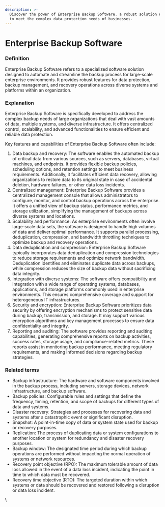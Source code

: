 ```yaml
---
description: >-
  Discover the power of Enterprise Backup Software, a robust solution designed
  to meet the complex data protection needs of businesses.
---
```


# Enterprise Backup Software

### Definition

Enterprise Backup Software refers to a specialized software solution designed to automate and streamline the backup process for large-scale enterprise environments. It provides robust features for data protection, backup management, and recovery operations across diverse systems and platforms within an organization.

### Explanation

Enterprise Backup Software is specifically developed to address the complex backup needs of large organizations that deal with vast amounts of data, multiple systems, and diverse infrastructure. It offers centralized control, scalability, and advanced functionalities to ensure efficient and reliable data protection.

Key features and capabilities of Enterprise Backup Software often include:

1. Data backup and recovery: The software enables the automated backup of critical data from various sources, such as servers, databases, virtual machines, and endpoints. It provides flexible backup policies, scheduling options, and retention settings to meet business requirements. Additionally, it facilitates efficient data recovery, allowing organizations to restore data to its original state in case of accidental deletion, hardware failures, or other data loss incidents.
2. Centralized management: Enterprise Backup Software provides a centralized management console that allows administrators to configure, monitor, and control backup operations across the enterprise. It offers a unified view of backup status, performance metrics, and storage utilization, simplifying the management of backups across diverse systems and locations.
3. Scalability and performance: As enterprise environments often involve large-scale data sets, the software is designed to handle high volumes of data and deliver optimal performance. It supports parallel processing, deduplication, compression, and bandwidth throttling techniques to optimize backup and recovery operations.
4. Data deduplication and compression: Enterprise Backup Software typically incorporates data deduplication and compression technologies to reduce storage requirements and optimize network bandwidth. Deduplication identifies and eliminates duplicate data across backups, while compression reduces the size of backup data without sacrificing data integrity.
5. Integration with diverse systems: The software offers compatibility and integration with a wide range of operating systems, databases, applications, and storage platforms commonly used in enterprise environments. This ensures comprehensive coverage and support for heterogeneous IT infrastructures.
6. Security and encryption: Enterprise Backup Software prioritizes data security by offering encryption mechanisms to protect sensitive data during backup, transmission, and storage. It may support various encryption algorithms and key management processes to ensure data confidentiality and integrity.
7. Reporting and auditing: The software provides reporting and auditing capabilities, generating comprehensive reports on backup activities, success rates, storage usage, and compliance-related metrics. These reports assist in monitoring backup performance, meeting regulatory requirements, and making informed decisions regarding backup strategies.

### Related terms

* Backup infrastructure: The hardware and software components involved in the backup process, including servers, storage devices, network infrastructure, and backup software.
* Backup policies: Configurable rules and settings that define the frequency, timing, retention, and scope of backups for different types of data and systems.
* Disaster recovery: Strategies and processes for recovering data and systems after a catastrophic event or significant disruption.
* Snapshot: A point-in-time copy of data or system state used for backup or recovery purposes.
* Replication: The process of duplicating data or system configurations to another location or system for redundancy and disaster recovery purposes.
* Backup window: The designated time period during which backup operations are performed without impacting the normal operation of systems or network resources.
* Recovery point objective (RPO): The maximum tolerable amount of data loss allowed in the event of a data loss incident, indicating the point in time to which data must be recovered.
* Recovery time objective (RTO): The targeted duration within which systems or data should be recovered and restored following a disruption or data loss incident.

\
